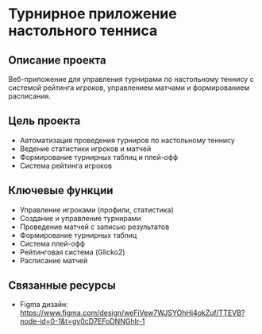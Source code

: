 # Турнирное приложение настольного тенниса

## Описание проекта
Веб-приложение для управления турнирами по настольному теннису с системой рейтинга игроков, управлением матчами и формированием расписания.

## Цель проекта
- Автоматизация проведения турниров по настольному теннису
- Ведение статистики игроков и матчей
- Формирование турнирных таблиц и плей-офф
- Система рейтинга игроков

## Ключевые функции
- Управление игроками (профили, статистика)
- Создание и управление турнирами
- Проведение матчей с записью результатов
- Формирование турнирных таблиц
- Система плей-офф
- Рейтинговая система (Glicko2)
- Расписание матчей

## Связанные ресурсы
- Figma дизайн: https://www.figma.com/design/weFiVew7WJSYOhHi4okZuf/TTEVB?node-id=0-1&t=gy0cD7EFoDNNGhIr-1